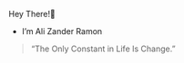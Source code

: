 Hey There!👋

- I’m Ali Zander Ramon
 
> “The Only Constant in Life Is Change.”


<!---
Galaxiplan/Galaxiplan is a ✨ special ✨ repository because its `README.md` (this file) appears on your GitHub profile.
You can click the Preview link to take a look at your changes.
--->
